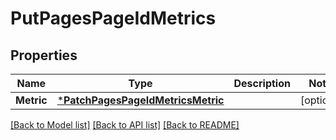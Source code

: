 # PutPagesPageIdMetrics

## Properties
Name | Type | Description | Notes
------------ | ------------- | ------------- | -------------
**Metric** | [***PatchPagesPageIdMetricsMetric**](patchPagesPageIdMetrics_metric.md) |  | [optional] 

[[Back to Model list]](../README.md#documentation-for-models) [[Back to API list]](../README.md#documentation-for-api-endpoints) [[Back to README]](../README.md)


